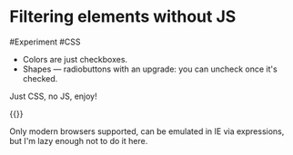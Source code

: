 # Filtering elements without JS

#Experiment #CSS

- Colors are just checkboxes.
- Shapes — radiobuttons with an upgrade: you can uncheck once it's checked.

Just CSS, no JS, enjoy!

{{<Partial src="examples/filters.html" iframe="true" height="12em" />}}

Only modern browsers supported, can be emulated in IE via expressions, but I'm lazy enough not to do it here.
